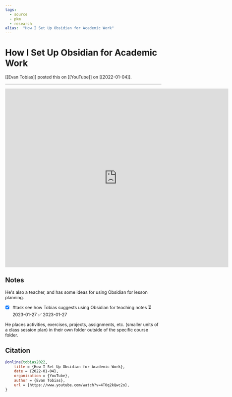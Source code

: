 ```yaml
---
tags:
  - source
  - pkm
  - research
alias:  "How I Set Up Obsidian for Academic Work"
---
```

# How I Set Up Obsidian for Academic Work

[[Evan Tobias]] posted this on [[YouTube]] on [[2022-01-04]].

---
<iframe
 width="720"
 height="576"
 src='https://www.youtube.com/embed/4T0q2kQwc2o'
 title="YouTube video player"
 frameborder="0"
 allow="accelerometer; autoplay; clipboard-write; encrypted-media; gyroscope; picture-in-picture"
 allowfullscreen>
</iframe>

## Notes
He's also a teacher, and has some ideas for using Obsidian for lesson planning.

- [x] #task see how Tobias suggests using Obsidian for teaching notes ⏳ 2023-01-27 ✅ 2023-01-27

He places activities, exercises, projects, assignments, etc. (smaller units of a class session plan) in their own folder outside of the specific course folder.
## Citation

```bibtex
@online{tobias2022,
	title = {How I Set Up Obsidian for Academic Work},
	date = {2022-01-04},
	organization = {YouTube},
	author = {Evan Tobias},
	url = {https://www.youtube.com/watch?v=4T0q2kQwc2o},
}
```

